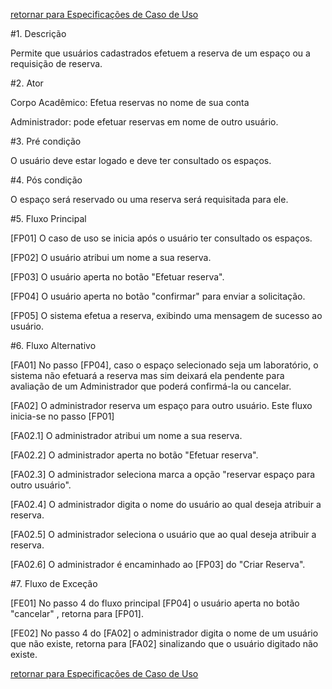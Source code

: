 [retornar para Especificações de Caso de Uso](https://github.com/fga-gpp-mds/2016.2-SAS_FGA/wiki/Especifica%C3%A7%C3%A3o-de-Casos-de-Uso)

#1. Descrição

Permite que usuários cadastrados efetuem a reserva de um espaço ou a requisição de reserva.

#2. Ator

Corpo Acadêmico: Efetua reservas no nome de sua conta

Administrador: pode efetuar reservas em nome de outro usuário.

#3. Pré condição

O usuário deve estar logado e deve ter consultado os espaços.

#4. Pós condição

O espaço será reservado ou uma reserva será requisitada para ele.

#5. Fluxo Principal

[FP01] O caso de uso se inicia após o usuário ter consultado os espaços.

[FP02] O usuário atribui um nome a sua reserva.

[FP03] O usuário aperta no botão "Efetuar reserva".

[FP04] O usuário aperta no botão "confirmar" para enviar a solicitação.

[FP05] O sistema efetua a reserva, exibindo uma mensagem de sucesso ao usuário.

#6. Fluxo Alternativo

[FA01] No passo [FP04], caso o espaço selecionado seja um laboratório, o sistema não efetuará a reserva mas sim deixará ela pendente para avaliação de um Administrador que poderá confirmá-la ou cancelar.

[FA02] O administrador reserva um espaço para outro usuário. Este fluxo inicia-se no passo [FP01]

[FA02.1] O administrador atribui um nome a sua reserva.

[FA02.2] O administrador aperta no botão "Efetuar reserva".

[FA02.3] O administrador seleciona marca a opção "reservar espaço para outro usuário".

[FA02.4] O administrador digita o nome do usuário ao qual deseja atribuir a reserva.

[FA02.5] O administrador seleciona o usuário que ao qual deseja atribuir a reserva.

[FA02.6] O administrador é encaminhado ao [FP03] do "Criar Reserva".

#7. Fluxo de Exceção

[FE01] No passo 4 do fluxo principal [FP04] o usuário aperta no botão "cancelar" , retorna para [FP01].

[FE02] No passo 4 do [FA02] o administrador digita o nome de um usuário que não existe, retorna para [FA02] sinalizando que o usuário digitado não existe.


[retornar para Especificações de Caso de Uso](https://github.com/fga-gpp-mds/2016.2-SAS_FGA/wiki/Especifica%C3%A7%C3%A3o-de-Casos-de-Uso)